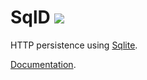 # SqlD <span><a href="https://github.com/RealOrko/sql-d/actions"><img src="https://github.com/realorko/sql-d/actions/workflows/dotnetcore.yml/badge.svg?branch=master" /></a></span>

HTTP persistence using [Sqlite](https://sqlite.org). 

[Documentation](https://github.com/RealOrko/sql-d/blob/master/docs/_.md).
